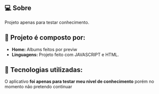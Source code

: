 ## 💻 Sobre

Projeto apenas para testar conhecimento.

## 🤯 Projeto é composto por:

- **Home:** Albums feitos por previw
- **Linguagens:** Projeto feito com JAVASCRIPT e HTML.

## 🧠 Tecnologias utilizadas:

O aplicativo **foi apenas para testar meu nivel de conhecimento** porém no momento não pretendo continuar